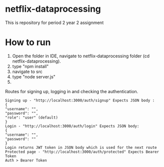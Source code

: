 # netflix-dataprocessing
This is repository for period 2 year 2 assignment
# How to run
1. Open the folder in IDE, navigate to netflix-dataprocessing folder (cd netflix-dataprocessing).
2. type "npm install"
3. navigate to src
4. type "node server.js"
5. 

Routes for signing up, logging in and checking the authentication.

    Signing up - "http://localhost:3000/auth/signup" Expects JSON body :
    {
    "username": "",
    "password": "",
    "role": "user" (default)
    }
    Login - "http://localhost:3000/auth/login" Expects JSON body:
    {
    "username": "",
    "password": ""
    }
    Login returns JWT token in JSON body which is used for the next route
    Protected page - "http://localhost:3000/auth/protected" Expects Bearer Token
    Auth > Bearer Token

